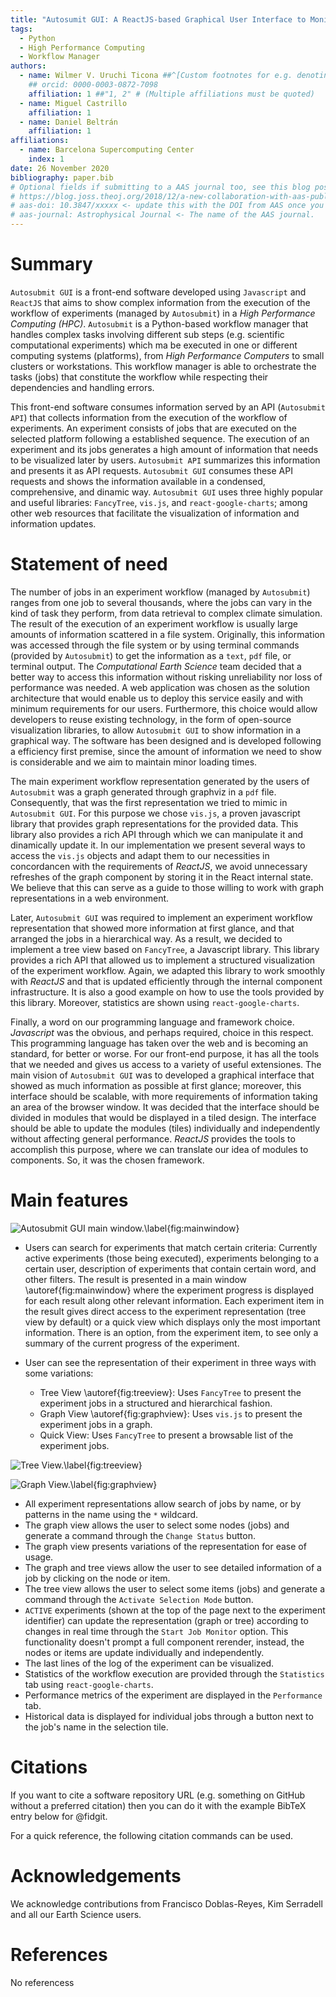 ```yaml
---
title: "Autosumit GUI: A ReactJS-based Graphical User Interface to Monitor Experiments in a High Performance Computing Environment"
tags:
  - Python
  - High Performance Computing
  - Workflow Manager
authors:
  - name: Wilmer V. Uruchi Ticona ##^[Custom footnotes for e.g. denoting who the corresponding author is can be included like this.]
    ## orcid: 0000-0003-0872-7098
    affiliation: 1 ##"1, 2" # (Multiple affiliations must be quoted)
  - name: Miguel Castrillo
    affiliation: 1
  - name: Daniel Beltrán
    affiliation: 1
affiliations:
  - name: Barcelona Supercomputing Center
    index: 1
date: 26 November 2020
bibliography: paper.bib
# Optional fields if submitting to a AAS journal too, see this blog post:
# https://blog.joss.theoj.org/2018/12/a-new-collaboration-with-aas-publishing
# aas-doi: 10.3847/xxxxx <- update this with the DOI from AAS once you know it.
# aas-journal: Astrophysical Journal <- The name of the AAS journal.
---
```


# Summary

`Autosubmit GUI` is a front-end software developed using `Javascript` and `ReactJS` that aims to show complex
information from the execution of the workflow of experiments (managed by `Autosubmit`) in a _High Performance Computing (HPC)_.
`Autosubmit` is a Python-based workflow manager that handles complex tasks involving different sub steps (e.g. scientific computational experiments) which ma be executed in one or different computing systems (platforms), from _High Performance Computers_ to small clusters or workstations. This workflow manager is able to orchestrate the tasks (jobs) that constitute the workflow while respecting their dependencies and handling errors.

This front-end software consumes information served by an API (`Autosubmit API`) that collects information from the execution of the workflow of experiments.
An experiment consists of jobs that are executed on the selected platform following a established sequence. The execution of an experiment and its jobs generates a high amount of information that needs to be visualized later by users. `Autosubmit API` summarizes this information and presents it as API requests. `Autosubmit GUI` consumes these API requests and shows the information available in a condensed, comprehensive, and dinamic way. `Autosubmit GUI` uses three highly popular and useful libraries: `FancyTree`, `vis.js`, and `react-google-charts`; among other web resources that facilitate the visualization of information and information updates.

# Statement of need

The number of jobs in an experiment workflow (managed by `Autosubmit`) ranges from one job to several thousands, where the jobs can vary in the kind of task they perform, from data retrieval to complex climate simulation. The result of the execution of an experiment workflow is usually large amounts of information scattered in a file system.
Originally, this information was accessed through the file system or by using terminal commands (provided by `Autosubmit`) to get the information as a `text`, `pdf` file, or terminal output. The _Computational Earth Science_ team decided that a better way to access this information without risking unreliability nor loss of performance was needed. A web application was chosen as the solution architecture that would enable us to deploy this service easily and with minimum requirements for our users. Furthermore, this choice would allow developers to reuse existing technology, in the form of open-source visualization libraries, to allow `Autosubmit GUI` to show information in a graphical way. The software has been designed and is developed following a efficiency first premise, since the amount of information we need to show is considerable and we aim to maintain minor loading times.

The main experiment workflow representation generated by the users of `Autosubmit` was a graph generated through graphviz in a `pdf` file. Consequently, that was the first representation we tried to mimic in `Autosubmit GUI`. For this purpose we chose `vis.js`, a proven javascript library that provides graph representations for the provided data. This library also provides a rich API through which we can manipulate it and dinamically update it. In our implementation we present several ways to access the `vis.js` objects and adapt them to our necessities in concordancen with the requirements of _ReactJS_, we avoid unnecessary refreshes of the graph component by storing it in the React internal state. We believe that this can serve as a guide to those willing to work with graph representations in a web environment.

Later, `Autosubmit GUI` was required to implement an experiment workflow representation that showed more information at first glance, and that arranged the jobs in a hierarchical way. As a result, we decided to implement a tree view based on `FancyTree`, a Javascript library. This library provides a rich API that allowed us to implement a structured visualization of the experiment workflow. Again, we adapted this library to work smoothly with _ReactJS_ and that is updated efficiently through the internal component infrastructure. It is also a good example on how to use the tools provided by this library. Moreover, statistics are shown using `react-google-charts`.

Finally, a word on our programming language and framework choice. _Javascript_ was the obvious, and perhaps required, choice in this respect. This programming language has taken over the web and is becoming an standard, for better or worse. For our front-end purpose, it has all the tools that we needed and gives us access to a variety of useful extensiones. The main vision of `Autosubmit GUI` was to developed a graphical interface that showed as much information as possible at first glance; moreover, this interface should be scalable, with more requirements of information taking an area of the browser window. It was decided that the interface should be divided in modules that would be displayed in a tiled design. The interface should be able to update the modules (tiles) individually and independently without affecting general performance. _ReactJS_ provides the tools to accomplish this purpose, where we can translate our idea of modules to components. So, it was the chosen framework.

# Main features

![Autosubmit GUI main window.\label{fig:mainwindow}](mainwindow.jpg)

- Users can search for experiments that match certain criteria: Currently active experiments (those being executed), experiments belonging to a certain user, description of experiments that contain certain word, and other filters. The result is presented in a main window \autoref{fig:mainwindow} where the experiment progress is displayed for each result along other relevant information. Each experiment item in the result gives direct access to the experiment representation (tree view by default) or a quick view which displays only the most important information. There is an option, from the experiment item, to see only a summary of the current progress of the experiment.

- User can see the representation of their experiment in three ways with some variations:
  - Tree View \autoref{fig:treeview}: Uses `FancyTree` to present the experiment jobs in a structured and hierarchical fashion.
  - Graph View \autoref{fig:graphview}: Uses `vis.js` to present the experiment jobs in a graph.
  - Quick View: Uses `FancyTree` to present a browsable list of the experiment jobs.

![Tree View.\label{fig:treeview}](treeview.jpg)

![Graph View.\label{fig:graphview}](graphview.jpg)

- All experiment representations allow search of jobs by name, or by patterns in the name using the `*` wildcard.
- The graph view allows the user to select some nodes (jobs) and generate a command through the `Change Status` button.
- The graph view presents variations of the representation for ease of usage.
- The graph and tree views allow the user to see detailed information of a job by clicking on the node or item.
- The tree view allows the user to select some items (jobs) and generate a command through the `Activate Selection Mode` button.
- `ACTIVE` experiments (shown at the top of the page next to the experiment identifier) can update the representation (graph or tree) according to changes in real time through the `Start Job Monitor` option. This functionality doesn't prompt a full component rerender, instead, the nodes or items are update individually and independently.
- The last lines of the log of the experiment can be visualized.
- Statistics of the workflow execution are provided through the `Statistics` tab using `react-google-charts`.
- Performance metrics of the experiment are displayed in the `Performance` tab.
- Historical data is displayed for individual jobs through a button next to the job's name in the selection tile.

# Citations

<!-- Work in progress -->

If you want to cite a software repository URL (e.g. something on GitHub without a preferred
citation) then you can do it with the example BibTeX entry below for @fidgit.

For a quick reference, the following citation commands can be used.

<!-- # Figures

Work in progress. -->

# Acknowledgements

We acknowledge contributions from Francisco Doblas-Reyes, Kim Serradell and all our Earth Science users.

# References

No referencess
